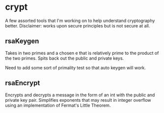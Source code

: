 # crypt

A few assorted tools that I'm working on to help understand cryptography better. Disclaimer: works upon secure principles but is not secure at all. 

## rsaKeygen

Takes in two primes and a chosen e that is relatively prime to the product of the two primes. Spits back out the public and private keys.

Need to add some sort of primality test so that auto keygen will work.

## rsaEncrypt

Encrypts and decrypts a message in the form of an int with the public and private key pair. Simplifies exponents that may result in integer overflow using an implementation of Fermat's Little Theorem.
